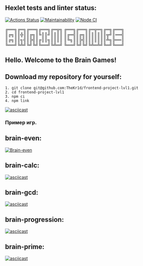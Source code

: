 ## Hexlet tests and linter status:

[![Actions Status](https://github.com/TheKr1d/frontend-project-lvl1/workflows/hexlet-check/badge.svg)](https://github.com/TheKr1d/frontend-project-lvl1/actions)
[![Maintainability](https://api.codeclimate.com/v1/badges/53233c195cb09ead265d/maintainability)](https://codeclimate.com/github/TheKr1d/frontend-project-lvl1/maintainability)
[![Node CI](https://github.com/TheKr1d/frontend-project-lvl1/actions/workflows/github-actions.yml/badge.svg)](https://github.com/TheKr1d/frontend-project-lvl1/actions/workflows/github-actions.yml)

╔══╗╔═╗╔══╗╔══╗╔═╦╗     ╔══╗╔══╗╔═╦═╗╔═╗╔══╗
║╔╗║║╬║║╔╗║╚║║╝║║║║     ║╔═╣║╔╗║║║║║║║╦╝║══╣
║╔╗║║╗╣║╠╣║╔║║╗║║║║     ║╚╗║║╠╣║║║║║║║╩╗╠══║
╚══╝╚╩╝╚╝╚╝╚══╝╚╩═╝     ╚══╝╚╝╚╝╚╩═╩╝╚═╝╚══╝
## Hello. Welcome to the Brain Games!
## Download my repository for yourself:
```
1. git clone git@github.com:TheKr1d/frontend-project-lvl1.git
2. cd frontend-project-lvl1
3. npm ci
4. npm link
```
[![asciicast](https://asciinema.org/a/6eyT30ERG3fX7WmieJ5cSWIwm.svg)](https://asciinema.org/a/6eyT30ERG3fX7WmieJ5cSWIwm)

### Пример игр.
## brain-even:
[![Brain-even](https://asciinema.org/a/XDYjk7Gte2fMTJIkbYO04nIsx.svg)](https://asciinema.org/a/XDYjk7Gte2fMTJIkbYO04nIsx)

## brain-calc:
[![asciicast](https://asciinema.org/a/p9uQ2XVQLSeaCOPS65rtkpjM4.svg)](https://asciinema.org/a/p9uQ2XVQLSeaCOPS65rtkpjM4)

## brain-gcd:
[![asciicast](https://asciinema.org/a/7rabLS6LBz1s1yiGThMvGwX2x.svg)](https://asciinema.org/a/7rabLS6LBz1s1yiGThMvGwX2x)

## brain-progression:
[![asciicast](https://asciinema.org/a/cZzNST57K7rjssIXxf1Uk1wbJ.svg)](https://asciinema.org/a/cZzNST57K7rjssIXxf1Uk1wbJ)

## brain-prime:
[![asciicast](https://asciinema.org/a/84rAJdYQBA7WrLteQ2zQdZp9R.svg)](https://asciinema.org/a/84rAJdYQBA7WrLteQ2zQdZp9R)
